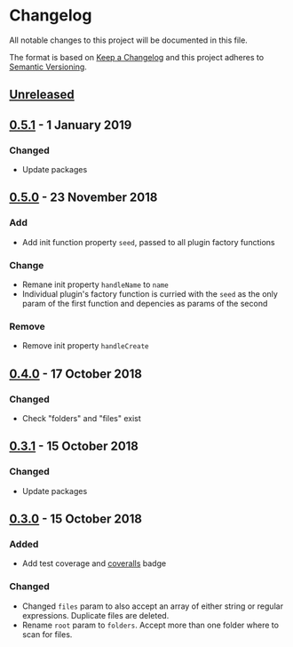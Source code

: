<!-- markdownlint-disable no-duplicate-header line-length -->

# Changelog

All notable changes to this project will be documented in this file.

The format is based on [Keep a Changelog](http://keepachangelog.com/en/1.0.0/)
and this project adheres to [Semantic Versioning](http://semver.org/spec/v2.0.0.html).

## [Unreleased]

## [0.5.1] - 1 January 2019

### Changed

- Update packages

## [0.5.0] - 23 November 2018

### Add

- Add init function property `seed`, passed to all plugin factory functions

### Change

- Remane init property `handleName` to `name`
- Individual plugin's factory function is curried with the `seed` as the only param of the first function and depencies as params of the second

### Remove

- Remove init property `handleCreate`

## [0.4.0] - 17 October 2018

### Changed

- Check "folders" and "files" exist

## [0.3.1] - 15 October 2018

### Changed

- Update packages

## [0.3.0] - 15 October 2018

### Added

- Add test coverage and [coveralls](https://coveralls.io/github/asd14/pluginus) badge

### Changed

- Changed `files` param to also accept an array of either string or regular expressions. Duplicate files are deleted.
- Rename `root` param to `folders`. Accept more than one folder where to scan for files.

[Unreleased]: https://github.com/asd14/pluginus/compare/v0.5.1...HEAD

[0.5.1]: https://github.com/asd14/pluginus/compare/v0.5.0...v0.5.1
[0.5.0]: https://github.com/asd14/pluginus/compare/v0.4.0...v0.5.0
[0.4.0]: https://github.com/asd14/pluginus/compare/v0.3.1...v0.4.0
[0.3.1]: https://github.com/asd14/pluginus/compare/v0.3.0...v0.3.1
[0.3.0]: https://github.com/asd14/pluginus/compare/v0.3.0
